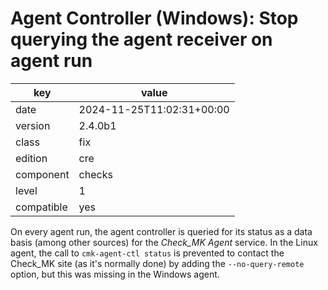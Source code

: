 [//]: # (werk v2)
# Agent Controller (Windows): Stop querying the agent receiver on agent run

key        | value
---------- | ---
date       | 2024-11-25T11:02:31+00:00
version    | 2.4.0b1
class      | fix
edition    | cre
component  | checks
level      | 1
compatible | yes

On every agent run, the agent controller is queried for its status as a data basis
(among other sources) for the _Check\_MK Agent_ service.
In the Linux agent, the call to `cmk-agent-ctl status` is prevented to contact the
Check\_MK site (as it's normally done) by adding the `--no-query-remote` option,
but this was missing in the Windows agent.
